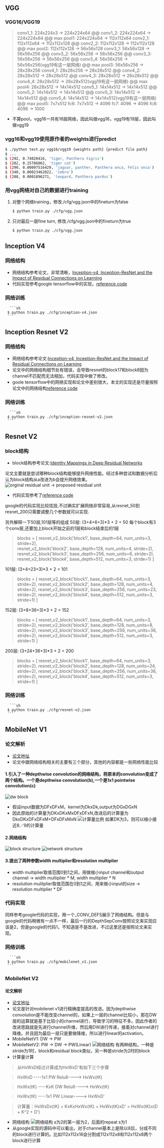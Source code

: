 ## VGG
### VGG16/VGG19
 > conv1_1: 224x224x3 -> 224x224x64 @@ conv1_2: 224x224x64 -> 224x224x64 @@ max pool1: 224x224x64 -> 112x112x64
 > conv2_1: 112x112x64 -> 112x112x128 @@ conv2_2: 112x112x128 -> 112x112x128 @@ max pool2: 112x112x128 -> 56x56x128
 > conv3_1: 56x56x128 -> 56x56x256 @@ conv3_2: 56x56x256 -> 56x56x256 @@ conv3_3: 56x56x256 -> 56x56x256 @@ conv3_4: 56x56x256 -> 56x56x256(vgg19有这一层网络) @@ max pool3: 56x56x256 -> 28x28x256
 > conv4_1: 28x28x256 -> 28x28x512 @@ conv4_2: 28x28x512 -> 28x28x512 @@ conv4_3: 28x28x512 -> 28x28x512 @@ conv4_4: 28x28x512 -> 28x28x512(vgg19有这一层网络) @@ max pool4: 28x28x512 -> 14x14x512
 > conv5_1: 14x14x512 -> 14x14x512 @@ conv5_2: 14x14x512 -> 14x14x512 @@ conv5_3: 14x14x512 -> 14x14x512 @@ conv5_4: 14x14x512 -> 14x14x512(vgg19有这一层网络) @@ max pool5: 7x7x512
 > fc6: 7x7x512 -> 4096
 > fc7: 4096 -> 4096
 > fc8: 4096 -> 1000
 * 不算pool，vgg16一共有16层网络，因此叫做vgg16，vgg19有19层，因此叫做vgg19
### vgg16和vgg19使用原作者的weights进行predict
```sh
$ ./python test.py vgg16/vgg19 {weights path} {predict file path}
$ ...
$ (292, 0.74020416, 'tiger, Panthera tigris')
$ (282, 0.25786862, 'tiger cat')
$ (290, 0.00097516429, 'jaguar, panther, Panthera onca, Felis onca')
$ (340, 0.00023462022, 'zebra')
$ (288, 0.0001896271, 'leopard, Panthera pardus')
```
 ### 用vgg网络对自己的数据进行training
 1. 对整个网络training，修改./cfg/vgg.json中的fineturn为false
     ```sh
     $ python train.py ./cfg/vgg.json
     ```
 2. 只对最后一层fine turn, 修改./cfg/vgg.json中的fineturn为true
     ```sh
     $ python train.py ./cfg/vgg.json
     ```

## Inception V4
### 网络结构
 * 网络结构参考论文，非常清晰，[Inception-v4, Inception-ResNet and the Impact of Residual Connections on Learning](https://arxiv.org/abs/1602.07261)
 * 代码实现参考google tensorflow中的实现，[reference code](https://github.com/tensorflow/models/blob/master/research/slim/nets/inception_v4.py)
### 网络训练
      ```sh
     $ python train.py ./cfg/inception-v4.json
     ```
## Inception Resnet V2
### 网络结构
 * 网络结构参考论文:[Inception-v4, Inception-ResNet and the Impact of Residual Connections on Learning](https://arxiv.org/abs/1602.07261)
 * 论文中的网络结构细节处有错误，会导致resnet的block17和block8因为channel不匹配而无法相加，代码实现中做了修改。
 * goole tensorflow中的网络实现和论文中差别很大，本文的实现还是尽量按照论文中的网络结构[reference code](https://github.com/tensorflow/models/blob/master/research/slim/nets/inception_resnet_v2.py)
### 网络训练
      ```sh
     $ python train.py ./cfg/inception-resnet-v2.json
     ```
## Resnet V2
### block结构
 * block结构参考论文:[Identity Mappings in Deep Residual Networks](https://arxiv.org/abs/1603.05027)
 
 论文主要就是尝试哪种block结构能够提升网络性能。经过多种尝试和数据分析后认为block结构从a改进为b会提升网络效果。
 ![orginal residual unit -> proposed residual unit](https://github.com/stesha2016/tensorflow-classification/blob/master/image/residual_unit.png)
 * 代码实现参考了[reference code](https://github.com/tensorflow/models/blob/master/research/slim/nets/resnet_v2.py)
 
 google的代码实现比较炫技,不过确实扩展网络非常容易,从resnet_50到resnet_200只需要调整几个参数就可以实现.
 
 另外解释一下50层,101层等的组成
 50层: (3+4+6+3)*3 + 2 = 50 每个block有3个conv层,还要加上block开始之前的1层和block结束后的1层
> blocks = [
 	resnet_v2_block('block1', base_depth=64, num_units=3, stride=2),	
 	resnet_v2_block('block2', base_depth=128, num_units=4, stride=2),	
	resnet_v2_block('block3', base_depth=256, num_units=6, stride=2),	
	resnet_v2_block('block4', base_depth=512, num_units=3, stride=1)
 ]

 101层: (3+4+23+3)*3 + 2 = 101
> blocks = [
	resnet_v2_block('block1', base_depth=64, num_units=3, stride=2),
	resnet_v2_block('block2', base_depth=128, num_units=4, stride=2),
	resnet_v2_block('block3', base_depth=256, num_units=23, stride=2),
	resnet_v2_block('block4', base_depth=512, num_units=3, stride=1)
]

 152层: (3+8+36+3)*3 + 2 = 152
> blocks = [
	resnet_v2_block('block1', base_depth=64, num_units=3, stride=2),
	resnet_v2_block('block2', base_depth=128, num_units=8, stride=2),
	resnet_v2_block('block3', base_depth=256, num_units=36, stride=2),
	resnet_v2_block('block4', base_depth=512, num_units=3, stride=1)
]

 200层: (3+24+36+3)*3 + 2 = 200
> blocks = [
	resnet_v2_block('block1', base_depth=64, num_units=3, stride=2),
	resnet_v2_block('block2', base_depth=128, num_units=24, stride=2),
	resnet_v2_block('block3', base_depth=256, num_units=36, stride=2),
	resnet_v2_block('block4', base_depth=512, num_units=3, stride=1)
]
### 网络训练
      ```sh
     $ python train.py ./cfg/resnet-v2.json
     ```
## MobileNet V1
### 论文解析
* [论文地址](https://arxiv.org/abs/1704.04861)
* 论文中跟网络结构相关的主要有三个部分，其他的内容都是一些网络性能比较
#### 1.引入了一种depthwise convolution的网络结构，将原本的convolution变成了两个结构。一个是depthwise convolution(b),一个是1x1 pointwise convolution(c)
 ![dw block](https://github.com/stesha2016/tensorflow-classification/blob/master/image/mobilenetv1-1.png)
 * 假设input数据为DFxDFxM，kernel为DkxDk,output为DGxDGxN
 * 因此原始的计算量为DKxDKxMxDFxDFxN,改进后的计算量为DkxDKxDFxDFxM+DFxDFxMxN
 ![计算量比例](https://github.com/stesha2016/tensorflow-classification/blob/master/image/mobilenetv1-2.png)
 如果DK为3，则可以缩小接近8／9的计算量
#### 2.网络结构
 ![block structure](https://github.com/stesha2016/tensorflow-classification/blob/master/image/mobilenetv1-3.png)
 ![network structure](https://github.com/stesha2016/tensorflow-classification/blob/master/image/mobilenetv1-4.png)
#### 3.提出了两种参数width multiplier和resolution multiplier
 * width multiplier取值范围0到1之间，用做缩小input channel和output channel -> width multiplier * M, width multiplier * N
 * resolution mulitplier取值范围在0到1之间，用来做小input的size -> resolution multiplier * DF
### 代码实现
 同样参考google代码的实现，用一个_CONV_DEFS展示了网络结构。但是与google的代码稍微有一点不一样，最后一行的DepthSepConv按照论文来实现应该是2，但是google的代码1，不知道是不是改进，不过这里还是按照论文来实现。
### 网络训练 
      ```sh
     $ python train.py ./cfg/mobilenet_v1.json
     ``` 
### MobileNet V2 
#### 论文解析
 * [论文地址](https://arxiv.org/abs/1801.04381)
 * 论文是针对mobilenet v1进行精确度提高的改进。因为depthwise convolution是不能改变channel的，如果上一层的channel比较小，那在DW层的运算就是基于比较小的channel进行，导致学习的特征不多。因此作者的改进思路就是先进行channel升维，然后用DW进行传递，接着对channel进行降维。并且因为最后一层只是要做降维，所以进行linear的activation。
 * MobileNetV1: DW -> PW
 * MobileNetV2: PW -> DW -> PW(Linear)
 ![网络结构](https://github.com/stesha2016/tensorflow-classification/blob/master/image/mobilenetv2-01.png)
 有两种结构，一种是stride为1时，block和residual block类似，另一种是stride为2时的block
 * 计算量计算
 > 从HxWxD经过计算成为HxWxD'有如下三个步骤
 
 > HxWxD ----1x1 PW Relu6----> HxWx(tK)
 
 > HxWx(tK) ----KxK DW Relu6----> HxWx(tK)
 
 > HxWx(tK) ----1x1 PW Linear----> HxWxD'
 
 > 计算量：HxWxDx(tK) + KxKxHxWx(tK) + HxWx(tK)xD' = HxWx(tK)x(D + K^2 + D')
 * 网络结构
 ![网络结构](https://github.com/stesha2016/tensorflow-classification/blob/master/image/mobilenetv2-02.png)
 s为2的第一层为2，后面的repeat s为1
 * 从google实现的源码中可以看出，对于channel基本上是除以8后，分成不同的block进行计算的。比如112x112x16会分割成112x112x8和112x112x8两个block进行计算
